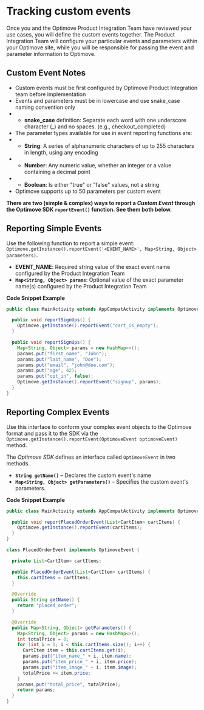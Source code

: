 # Tracking custom events

Once you and the Optimove Product Integration Team have reviewed your use cases, you will define the custom events together. The Product Integration Team will configure your particular events and parameters within your Optimove site, while you will be responsible for passing the event and parameter information to Optimove.

## Custom Event Notes
- Custom events must be first configured by Optimove Product Integration team before  implementation
- Events and parameters must be in lowercase and use snake_case naming convention only
- - **snake_case** definition: Separate each word with one underscore character (_) and no spaces. (e.g., checkout_completed)
- The parameter types available for use in event reporting functions are:
- - **String**: A series of alphanumeric characters of up to 255 characters in length, using any encoding
- - **Number**: Any numeric value, whether an integer or a value containing a decimal point
- - **Boolean**: Is either "true" or "false" values, not a string
- Optimove supports up to 50 parameters per custom event

**There are two (simple & complex) ways to report a _Custom Event_ through the Optimove SDK `reportEvent()` function. See them both below.**

## Reporting Simple Events
Use the following function to report a simple event:<br/>`Optimove.getInstance().reportEvent('<EVENT_NAME>', Map<String, Object> parameters)`.

- **EVENT_NAME**: Required string value of the exact event name configured by the Product Integration Team
- **`Map<String, Object> params`**: Optional value of the exact parameter name(s) configured by the Product Integration Team

**Code Snippet Example**
```java
public class MainActivity extends AppCompatActivity implements OptimoveStateListener {

  public void reportSignUps() {
    Optimove.getInstance().reportEvent("cart_is_empty");
  }

  public void reportSignUps() {
    Map<String, Object> params = new HashMap<>();
    params.put("first_name", "John");
    params.put("last_name", "Doe");
    params.put("email", "john@doe.com");
    params.put("age", 42);
    params.put("opt_in", false);
    Optimove.getInstance().reportEvent("signup", params);
  }
}
```

## Reporting Complex Events
Use this interface to conform your complex event objects to the Optimove format and pass it to the SDK via the `Optimove.getInstance().reportEvent(OptimoveEvent optimoveEvent)` method.

The _Optimove SDK_ defines an interface called `OptimoveEvent` in two methods.
- **`String getName()`** – Declares the custom event's name
- **`Map<String, Object> getParameters()`** – Specifies the custom event's parameters.

**Code Snippet Example**
```java
public class MainActivity extends AppCompatActivity implements OptimoveStateListener {

  public void reportPlacedOrderEvent(List<CartItem> cartItems) {
    Optimove.getInstance().reportEvent(cartItems);
  }
}

class PlacedOrderEvent implements OptimoveEvent {

  private List<CartItem> cartItems;

  public PlacedOrderEvent(List<CartItem> cartItems) {
    this.cartItems = cartItems;
  }

  @Override
  public String getName() {
    return "placed_order";
  }

  @Override
  public Map<String, Object> getParameters() {
    Map<String, Object> params = new HashMap<>();
    int totalPrice = 0;
    for (int i = 1; i < this.cartItems.size(); i++) {
      CartItem item = this.cartItems.get(i);
      params.put("item_name_" + i, item.name);
      params.put("item_price_" + i, item.price);
      params.put("item_image_" + i, item.image);
      totalPrice += item.price;
    }
    params.put("total_price", totalPrice);
    return params;
  }
}
```
